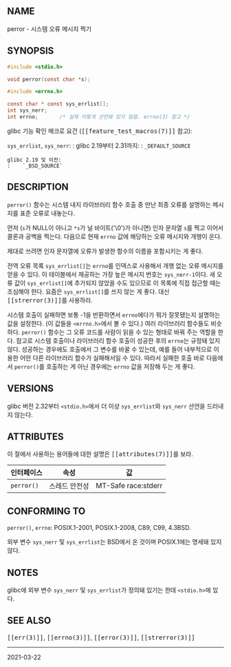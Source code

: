 ## NAME

perror - 시스템 오류 메시지 찍기

## SYNOPSIS

```c
#include <stdio.h>

void perror(const char *s);

#include <errno.h>

const char * const sys_errlist[];
int sys_nerr;
int errno;       /* 실제 이렇게 선언돼 있지 않음. errno(3) 참고 */
```

glibc 기능 확인 매크로 요건 (<tt>[[feature_test_macros(7)]]</tt> 참고):

`sys_errlist`, `sys_nerr`:
:   glibc 2.19부터 2.31까지:
    :   `_DEFAULT_SOURCE`

    glibc 2.19 및 이전:
    :    `_BSD_SOURCE`

## DESCRIPTION

`perror()` 함수는 시스템 내지 라이브러리 함수 호출 중 만난 최종 오류를 설명하는 메시지를 표준 오류로 내놓는다.

먼저 (`s`가 NULL이 아니고 `*s`가 널 바이트('\0')가 아니면) 인자 문자열 `s`를 찍고 이어서 콜론과 공백을 찍는다. 다음으로 현재 `errno` 값에 해당하는 오류 메시지와 개행이 온다.

제대로 쓰려면 인자 문자열에 오류가 발생한 함수의 이름을 포함시키는 게 좋다.

전역 오류 목록 `sys_errlist[]`는 `errno`를 인덱스로 사용해서 개행 없는 오류 메시지를 얻을 수 있다. 이 테이블에서 제공하는 가장 높은 메시지 번호는 `sys_nerr-1`이다. 새 오류 값이 `sys_errlist[]`에 추가되지 않았을 수도 있으므로 이 목록에 직접 접근할 때는 조심해야 한다. 요즘은 `sys_errlist[]`를 쓰지 않는 게 좋다. 대신 <tt>[[strerror(3)]]</tt>를 사용하라.

시스템 호출이 실패하면 보통 -1을 반환하면서 `errno`에다가 뭐가 잘못됐는지 설명하는 값을 설정한다. (이 값들을 `<errno.h>`에서 볼 수 있다.) 여러 라이브러리 함수들도 비슷하다. `perror()` 함수는 그 오류 코드를 사람이 읽을 수 있는 형태로 바꿔 주는 역할을 한다. 참고로 시스템 호출이나 라이브러리 함수 호출이 성공한 후의 `errno`는 규정돼 있지 않다. 성공하는 경우에도 호출에서 그 변수를 바꿀 수 있는데, 예를 들어 내부적으로 이용한 어떤 다른 라이브러리 함수가 실패해서일 수 있다. 따라서 실패한 호출 바로 다음에서 `perror()`를 호출하는 게 아닌 경우에는 `errno` 값을 저장해 두는 게 좋다.

## VERSIONS

glibc 버전 2.32부터 `<stdio.h>`에서 더 이상 `sys_errlist`와 `sys_nerr` 선언을 드러내지 않는다.

## ATTRIBUTES

이 절에서 사용하는 용어들에 대한 설명은 <tt>[[attributes(7)]]</tt>를 보라.

| 인터페이스 | 속성 | 값 |
| --- | --- | --- |
| `perror()` | 스레드 안전성 | MT-Safe race:stderr |

## CONFORMING TO

`perror()`, `errno`: POSIX.1-2001, POSIX.1-2008, C89, C99, 4.3BSD.

외부 변수 `sys_nerr` 및 `sys_errlist`는 BSD에서 온 것이며 POSIX.1에는 명세돼 있지 않다.

## NOTES

glibc에 외부 변수 `sys_nerr` 및 `sys_errlist`가 정의돼 있기는 한데 `<stdio.h>`에 있다.

## SEE ALSO

<tt>[[err(3)]]</tt>, <tt>[[errno(3)]]</tt>, <tt>[[error(3)]]</tt>, <tt>[[strerror(3)]]</tt>

----

2021-03-22
